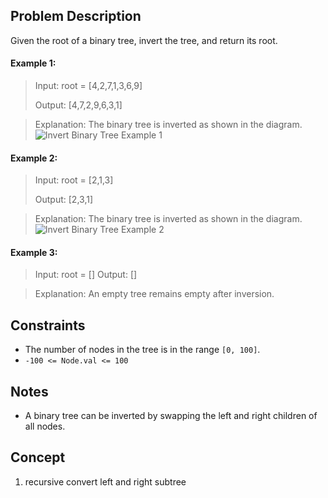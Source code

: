 ## Problem Description

Given the root of a binary tree, invert the tree, and return its root.

#### Example 1:
> Input: root = [4,2,7,1,3,6,9]
>
> Output: [4,7,2,9,6,3,1]

> Explanation: The binary tree is inverted as shown in the diagram.
![Invert Binary Tree Example 1](https://assets.leetcode.com/uploads/2021/03/14/invert1-tree.jpg)

#### Example 2:
> Input: root = [2,1,3]
>
> Output: [2,3,1]

> Explanation: The binary tree is inverted as shown in the diagram.
![Invert Binary Tree Example 2](https://assets.leetcode.com/uploads/2021/03/14/invert2-tree.jpg)

#### Example 3:
> Input: root = []
> Output: []

> Explanation: An empty tree remains empty after inversion.

## Constraints

- The number of nodes in the tree is in the range `[0, 100]`.
- `-100 <= Node.val <= 100`

## Notes

- A binary tree can be inverted by swapping the left and right children of all nodes.

## Concept
1. recursive convert left and right subtree
